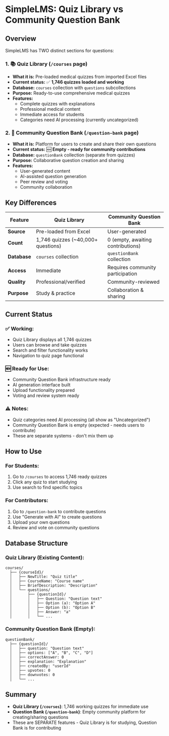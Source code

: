 # SimpleLMS: Quiz Library vs Community Question Bank

## Overview

SimpleLMS has TWO distinct sections for questions:

### 1. 📚 Quiz Library (`/courses` page)
- **What it is:** Pre-loaded medical quizzes from imported Excel files
- **Current status:** ✅ **1,746 quizzes loaded and working**
- **Database:** `courses` collection with `questions` subcollections
- **Purpose:** Ready-to-use comprehensive medical quizzes
- **Features:**
  - Complete quizzes with explanations
  - Professional medical content
  - Immediate access for students
  - Categories need AI processing (currently uncategorized)

### 2. 👥 Community Question Bank (`/question-bank` page)
- **What it is:** Platform for users to create and share their own questions
- **Current status:** 🆕 **Empty - ready for community contributions**
- **Database:** `questionBank` collection (separate from quizzes)
- **Purpose:** Collaborative question creation and sharing
- **Features:**
  - User-generated content
  - AI-assisted question generation
  - Peer review and voting
  - Community collaboration

## Key Differences

| Feature | Quiz Library | Community Question Bank |
|---------|--------------|-------------------------|
| **Source** | Pre-loaded from Excel | User-generated |
| **Count** | 1,746 quizzes (~40,000+ questions) | 0 (empty, awaiting contributions) |
| **Database** | `courses` collection | `questionBank` collection |
| **Access** | Immediate | Requires community participation |
| **Quality** | Professional/verified | Community-reviewed |
| **Purpose** | Study & practice | Collaboration & sharing |

## Current Status

### ✅ Working:
- Quiz Library displays all 1,746 quizzes
- Users can browse and take quizzes
- Search and filter functionality works
- Navigation to quiz page functional

### 🆕 Ready for Use:
- Community Question Bank infrastructure ready
- AI generation interface built
- Upload functionality prepared
- Voting and review system ready

### ⚠️ Notes:
- Quiz categories need AI processing (all show as "Uncategorized")
- Community Question Bank is empty (expected - needs users to contribute)
- These are separate systems - don't mix them up

## How to Use

### For Students:
1. Go to `/courses` to access 1,746 ready quizzes
2. Click any quiz to start studying
3. Use search to find specific topics

### For Contributors:
1. Go to `/question-bank` to contribute questions
2. Use "Generate with AI" to create questions
3. Upload your own questions
4. Review and vote on community questions

## Database Structure

### Quiz Library (Existing Content):
```
courses/
  ├── {courseId}/
  │   ├── NewTitle: "Quiz title"
  │   ├── CourseName: "Course name"
  │   ├── BriefDescription: "Description"
  │   └── questions/
  │       ├── {questionId}/
  │       │   ├── Question: "Question text"
  │       │   ├── Option (a): "Option A"
  │       │   ├── Option (b): "Option B"
  │       │   ├── Answer: "a"
  │       │   └── ...
```

### Community Question Bank (Empty):
```
questionBank/
  ├── {questionId}/
  │   ├── question: "Question text"
  │   ├── options: ["A", "B", "C", "D"]
  │   ├── correctAnswer: 0
  │   ├── explanation: "Explanation"
  │   ├── createdBy: "userId"
  │   ├── upvotes: 0
  │   ├── downvotes: 0
  │   └── ...
```

## Summary

- **Quiz Library (`/courses`)**: 1,746 working quizzes for immediate use
- **Question Bank (`/question-bank`)**: Empty community platform for creating/sharing questions
- These are SEPARATE features - Quiz Library is for studying, Question Bank is for contributing